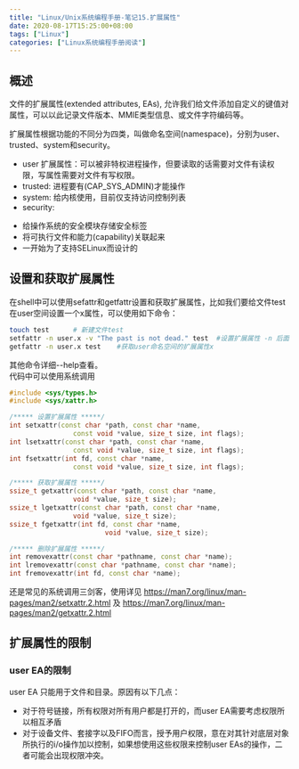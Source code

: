 ```yaml
---
title: "Linux/Unix系统编程手册-笔记15.扩展属性"
date: 2020-08-17T15:25:00+08:00
tags: ["Linux"]
categories: ["Linux系统编程手册阅读"]
---
```



## 概述
文件的扩展属性(extended attributes, EAs), 允许我们给文件添加自定义的键值对属性，可以以此记录文件版本、MMIE类型信息、或文件字符编码等。  


扩展属性根据功能的不同分为四类，叫做命名空间(namespace)，分别为user、trusted、system和security。
- user 扩展属性：可以被非特权进程操作，但要读取的话需要对文件有读权限，写属性需要对文件有写权限。  
- trusted: 进程要有(CAP_SYS_ADMIN)才能操作
- system: 给内核使用，目前仅支持访问控制列表
- security: 
* 给操作系统的安全模块存储安全标签
* 将可执行文件和能力(capability)关联起来
* 一开始为了支持SELinux而设计的


## 设置和获取扩展属性

在shell中可以使用sefattr和getfattr设置和获取扩展属性，比如我们要给文件test在user空间设置一个x属性，可以使用如下命令：
```sh 
touch test      # 新建文件test
setfattr -n user.x -v "The past is not dead." test  #设置扩展属性 -n 后面跟key, -v 后面跟value
getfattr -n user.x test    #获取user命名空间的扩展属性x
```

其他命令详细--help查看。  
代码中可以使用系统调用

```cpp
#include <sys/types.h>
#include <sys/xattr.h>

/***** 设置扩展属性 *****/
int setxattr(const char *path, const char *name,
                const void *value, size_t size, int flags);
int lsetxattr(const char *path, const char *name,
                const void *value, size_t size, int flags);
int fsetxattr(int fd, const char *name,
                const void *value, size_t size, int flags);

/***** 获取扩展属性 *****/
ssize_t getxattr(const char *path, const char *name,
                void *value, size_t size);
ssize_t lgetxattr(const char *path, const char *name,
                void *value, size_t size);
ssize_t fgetxattr(int fd, const char *name,
                        void *value, size_t size);

/***** 删除扩展属性 *****/
int removexattr(const char *pathname, const char *name);
int lremovexattr(const char *pathname, const char *name);
int fremovexattr(int fd, const char *name);


```

还是常见的系统调用三剑客，使用详见 https://man7.org/linux/man-pages/man2/setxattr.2.html 及 https://man7.org/linux/man-pages/man2/getxattr.2.html  

## 扩展属性的限制

### user EA的限制

user EA 只能用于文件和目录。原因有以下几点：
- 对于符号链接，所有权限对所有用户都是打开的，而user EA需要考虑权限所以相互矛盾
- 对于设备文件、套接字以及FIFO而言，授予用户权限，意在对其针对底层对象所执行的i/o操作加以控制，如果想使用这些权限来控制user EAs的操作，二者可能会出现权限冲突。
